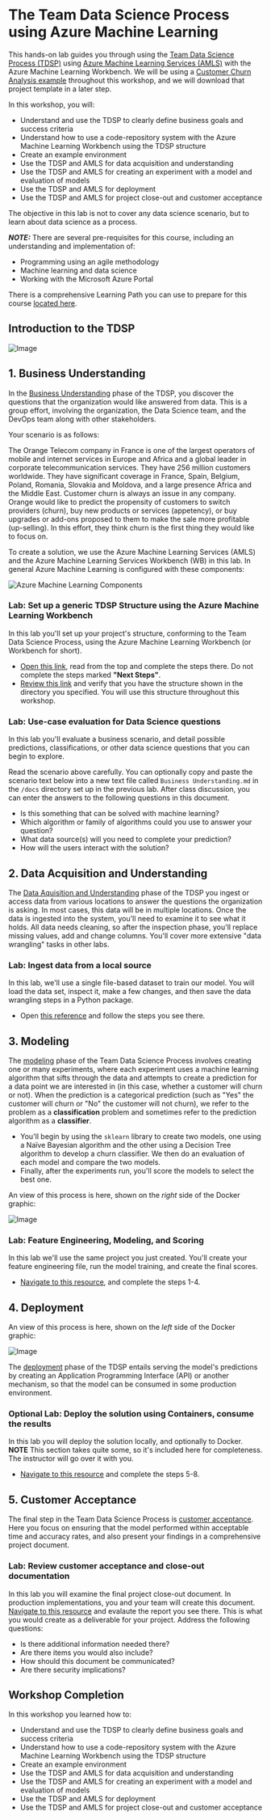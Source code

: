 # The Team Data Science Process using Azure Machine Learning

This hands-on lab guides you through using the [Team Data Science Process (TDSP)](https://docs.microsoft.com/en-us/azure/machine-learning/team-data-science-process/overview) using [Azure Machine Learning Services (AMLS)](https://docs.microsoft.com/en-us/azure/machine-learning/preview/overview-what-is-azure-ml) with the Azure Machine Learning Workbench. We will be using a [Customer Churn Analysis example](https://docs.microsoft.com/en-us/azure/machine-learning/preview/scenario-churn-prediction) throughout this workshop, and we will download that project template in a later step.

In this workshop, you will:

- Understand and use the TDSP to clearly define business goals and success criteria
- Understand how to use a code-repository system with the Azure Machine Learning Workbench using the TDSP structure
- Create an example environment
- Use the TDSP and AMLS for data acquisition and understanding
- Use the TDSP and AMLS for creating an experiment with a model and evaluation of models
- Use the TDSP and AMLS for deployment
- Use the TDSP and AMLS for project close-out and customer acceptance

The objective in this lab is not to cover any data science scenario, but to learn about data science as a process.

***NOTE:*** There are several pre-requisites for this course, including an understanding and implementation of: 
  *  Programming using an agile methodology
  *  Machine learning and data science
  *  Working with the Microsoft Azure Portal

There is a comprehensive Learning Path you can use to prepare for this course [located here](https://github.com/Azure/learnAnalytics-CreatingSolutionswiththeTeamDataScienceProcess-/blob/master/Instructions/Learning%20Path%20-%20Creating%20Solutions%20with%20the%20Team%20Data%20Science%20Process.md).

## Introduction to the TDSP

![Image](resources/docs/images/tdsp.png)

## 1. Business Understanding

In the [Business Understanding](https://docs.microsoft.com/en-us/azure/machine-learning/team-data-science-process/lifecycle-business-understanding) phase of the TDSP, you discover the questions that the organization would like answered from data. This is a group effort, involving the organization, the Data Science team, and the DevOps team along with other stakeholders. 

Your scenario is as follows: 

The Orange Telecom company in France is one of the largest operators of mobile and internet services in Europe and Africa and a global leader in corporate telecommunication services. They have 256 million customers worldwide. They have significant coverage in France, Spain, Belgium, Poland, Romania, Slovakia and Moldova, and a large presence Africa and the Middle East.
Customer churn is always an issue in any company. Orange would like to predict the propensity of customers to switch providers (churn), buy new products or services (appetency), or buy upgrades or add-ons proposed to them to make the sale more profitable (up-selling). In this effort, they think churn is the first thing they would like to focus on.

To create a solution, we use the Azure Machine Learning Services (AMLS) and the Azure Machine Learning Services Workbench (WB) in this lab. In general Azure Machine Learning is configured with these components:

![Azure Machine Learning Components](resources/docs/images/aml-architecture.png)

### Lab: Set up a generic TDSP Structure using the Azure Machine Learning Workbench

In this lab you'll set up your project's structure, conforming to the Team Data Science Process, using the Azure Machine Learning Workbench (or Workbench for short).

- [Open this link](https://docs.microsoft.com/en-us/azure/machine-learning/preview/how-to-use-tdsp-in-azure-ml), read from the top and complete the steps there. Do not complete the steps marked **"Next Steps"**. 
- [Review this link](https://github.com/Azure/Azure-TDSP-ProjectTemplate) and verify that you have the structure shown in the directory you specified. You will use this structure throughout this workshop.

### Lab: Use-case evaluation for Data Science questions

In this lab you'll evaluate a business scenario, and detail possible predictions, classifications, or other data science questions that you can begin to explore.

Read the scenario above carefully. You can optionally copy and paste the scenario text below into a new text file called `Business Understanding.md` in the `/docs` directory set up in the previous lab. After class discussion, you can enter the answers to the following questions in this document.

- Is this something that can be solved with machine learning?
- Which algorithm or family of algorithms could you use to answer your question?
- What data source(s) will you need to complete your prediction? 
- How will the users interact with the solution?

## 2. Data Acquisition and Understanding

The [Data Aquisition and Understanding](https://docs.microsoft.com/en-us/azure/machine-learning/team-data-science-process/lifecycle-data) phase of the TDSP you ingest or access data from various locations to answer the questions the organization is asking. In most cases, this data will be in multiple locations. 
Once the data is ingested into the system, you'll need to examine it to see what it holds. All data needs cleaning, so after the inspection phase, you'll replace missing values, add and change columns. You'll cover more extensive "data wrangling" tasks in other labs. 


### Lab: Ingest data from a local source

In this lab, we'll use a single file-based dataset to train our model. You will load the data set, inspect it, make a few changes, and then save the data wrangling steps in a Python package.

- Open [this reference](https://github.com/Azure/MachineLearningSamples-ChurnPrediction/blob/master/docs/DataPreparation.md) and follow the steps you see there.

## 3. Modeling

The [modeling](https://docs.microsoft.com/en-us/azure/machine-learning/team-data-science-process/lifecycle-modeling) phase of the Team Data Science Process involves creating one or many experiments, where each experiment uses a machine learning algorithm that sifts through the data and attempts to create a prediction for a data point we are interested in (in this case, whether a customer will churn or not). When the prediction is a categorical prediction (such as "Yes" the customer will churn or "No" the customer will not churn), we refer to the problem as a **classification** problem and sometimes refer to the prediction algorithm as a **classifier**.

- You'll begin by using the `sklearn` library to create two models, one using a Naïve Bayesian algorithm and the other using a Decision Tree algorithm to develop a churn classifier. We then do an evaluation of each model and compare the two models.
- Finally, after the experiments run, you'll score the models to select the best one.

An view of this process is here, shown on the *right* side of the Docker graphic: 

![Image](resources/docs/images/aml-architecture-1.png)


### Lab: Feature Engineering, Modeling, and Scoring

In this lab we'll use the same project you just created. You'll create your feature engineering file, run the model training, and create the final scores.

- [Navigate to this resource](https://github.com/Azure/MachineLearningSamples-ChurnPrediction/blob/master/docs/ModelingAndEvaluation.md), and complete the steps 1-4. 

## 4. Deployment

An view of this process is here, shown on the *left* side of the Docker graphic: 

![Image](resources/docs/images/aml-architecture-2.png)

The [deployment](https://docs.microsoft.com/en-us/azure/machine-learning/team-data-science-process/lifecycle-deployment) phase of the TDSP entails serving the model's predictions by creating an Application Programming Interface (API) or another mechanism, so that the model can be consumed in some production environment.

### Optional Lab: Deploy the solution using Containers, consume the results

In this lab you will deploy the solution locally, and optionally to Docker. **NOTE** This section takes quite some, so it's included here for completeness. The instructor will go over it with you.

- [Navigate to this resource](https://github.com/Azure/MachineLearningSamples-ChurnPrediction/blob/master/docs/ModelingAndEvaluation.md) and complete the steps 5-8. 

## 5. Customer Acceptance

The final step in the Team Data Science Process is [customer acceptance](https://docs.microsoft.com/en-us/azure/machine-learning/team-data-science-process/lifecycle-acceptance). Here you focus on ensuring that the model performed within acceptable time and accuracy rates, and also present your findings in a comprehensive project document.

### Lab: Review customer acceptance and close-out documentation

In this lab you will examine the final project close-out document. In production implementations, you and your team will create this document. [Navigate to this resource](https://github.com/Azure/MachineLearningSamples-TDSPUCIAdultIncome/blob/master/docs/deliverable_docs/ProjectReport.md) and evalaute the report you see there. This is what you would create as a deliverable for your project. Address the following questions:

- Is there additional information needed there?
- Are there items you would also include?
- How should this document be communicated?
- Are there security implications?

## Workshop Completion

In this workshop you learned how to:

- Understand and use the TDSP to clearly define business goals and success criteria
- Understand how to use a code-repository system with the Azure Machine Learning Workbench using the TDSP structure
- Create an example environment
- Use the TDSP and AMLS for data acquisition and understanding
- Use the TDSP and AMLS for creating an experiment with a model and evaluation of models
- Use the TDSP and AMLS for deployment
- Use the TDSP and AMLS for project close-out and customer acceptance
